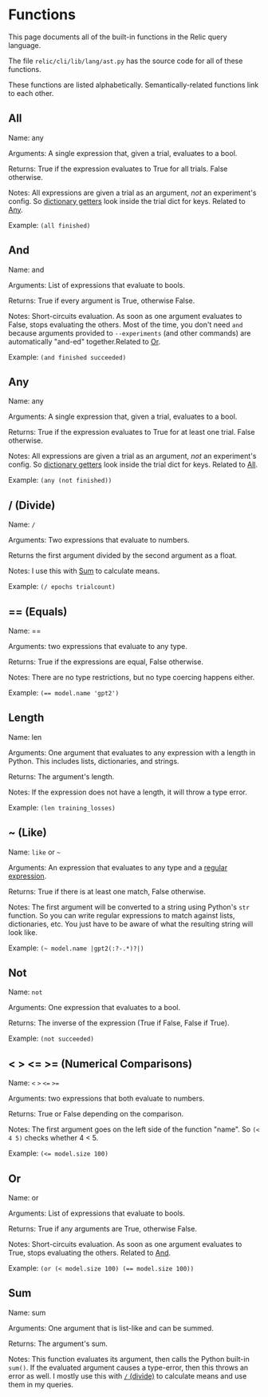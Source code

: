 # Functions

This page documents all of the built-in functions in the Relic query language.

The file `relic/cli/lib/lang/ast.py` has the source code for all of these functions.

These functions are listed alphabetically. 
Semantically-related functions link to each other.

## All

Name: any

Arguments: A single expression that, given a trial, evaluates to a bool.

Returns: True if the expression evaluates to True for all trials. False otherwise.

Notes: All expressions are given a trial as an argument, *not* an experiment's config. So [dictionary getters](dictionary-getters.md) look inside the trial dict for keys. Related to [Any](#any).

Example: `(all finished)`

## And

Name: and

Arguments: List of expressions that evaluate to bools. 

Returns: True if every argument is True, otherwise False.

Notes: Short-circuits evaluation. As soon as one argument evaluates to False, stops evaluating the others. Most of the time, you don't need `and` because arguments provided to `--experiments` (and other commands) are automatically "and-ed" together.Related to [Or](#or).

Example: `(and finished succeeded)`

## Any

Name: any

Arguments: A single expression that, given a trial, evaluates to a bool.

Returns: True if the expression evaluates to True for at least one trial. False otherwise.

Notes: All expressions are given a trial as an argument, *not* an experiment's config. So [dictionary getters](dictionary-getters.md) look inside the trial dict for keys. Related to [All](#all).

Example: `(any (not finished))`

## / (Divide)

Name: `/`

Arguments: Two expressions that evaluate to numbers.

Returns the first argument divided by the second argument as a float.

Notes: I use this with [Sum](#sum) to calculate means.

Example: `(/ epochs trialcount)`

## == (Equals)

Name: ==

Arguments: two expressions that evaluate to any type.

Returns: True if the expressions are equal, False otherwise.

Notes: There are no type restrictions, but no type coercing happens either.

Example: `(== model.name 'gpt2')`

## Length

Name: len

Arguments: One argument that evaluates to any expression with a length in Python. This includes lists, dictionaries, and strings.

Returns: The argument's length.

Notes: If the expression does not have a length, it will throw a type error.

Example: `(len training_losses)`

## ~ (Like)

Name: `like` or `~`

Arguments: An expression that evaluates to any type and a [regular expression](literals.md#regular-expressions).

Returns: True if there is at least one match, False otherwise.

Notes: The first argument will be converted to a string using Python's `str` function. So you can write regular expressions to match against lists, dictionaries, etc. You just have to be aware of what the resulting string will look like. 

Example: `(~ model.name |gpt2(:?-.*)?|)`


## Not

Name: `not`

Arguments: One expression that evaluates to a bool.

Returns: The inverse of the expression (True if False, False if True).

Example: `(not succeeded)`


## \< \> \<= \>= (Numerical Comparisons)

Name: `<` `>` `<=` `>=`

Arguments: two expressions that both evaluate to numbers.

Returns: True or False depending on the comparison.

Notes: The first argument goes on the left side of the function "name". So `(< 4 5)` checks whether 4 < 5.

Example: `(<= model.size 100)`

## Or

Name: or

Arguments: List of expressions that evaluate to bools.

Returns: True if any arguments are True, otherwise False.

Notes: Short-circuits evaluation. As soon as one argument evaluates to True, stops evaluating the others. Related to [And](#and).

Example: `(or (< model.size 100) (== model.size 100))`

## Sum

Name: sum

Arguments: One argument that is list-like and can be summed. 

Returns: The argument's sum.

Notes: This function evaluates its argument, then calls the Python built-in `sum()`. If the evaluated argument causes a type-error, then this throws an error as well. I mostly use this with [`/` (divide)](#-divide) to calculate means and use them in my queries.
